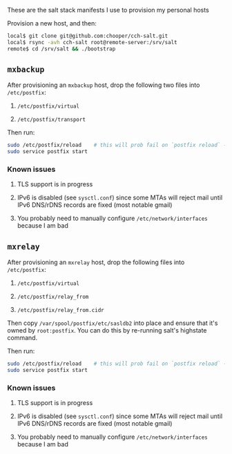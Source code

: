 These are the salt stack manifests I use to provision my personal hosts

Provision a new host, and then:

```bash
local$ git clone git@github.com:chooper/cch-salt.git
local$ rsync -avh cch-salt root@remote-server:/srv/salt
remote$ cd /srv/salt && ./bootstrap
```

## `mxbackup`

After provisioning an `mxbackup` host, drop the following two files into
`/etc/postfix`:

1. `/etc/postfix/virtual`

1. `/etc/postfix/transport`

Then run:

```bash
sudo /etc/postfix/reload	# this will prob fail on `postfix reload` - that's OK
sudo service postfix start
```

### Known issues

1. TLS support is in progress

1. IPv6 is disabled (see `sysctl.conf`) since some MTAs will reject mail until
   IPv6 DNS/rDNS records are fixed (most notable gmail)

1. You probably need to manually configure `/etc/network/interfaces` because I
   am bad

## `mxrelay`

After provisioning an `mxrelay` host, drop the following files into
`/etc/postfix`:

1. `/etc/postfix/virtual`

1. `/etc/postfix/relay_from`

1. `/etc/postfix/relay_from.cidr`

Then copy `/var/spool/postfix/etc/sasldb2` into place and ensure that it's
owned by `root:postfix`. You can do this by re-running salt's highstate
command.

Then run:

```bash
sudo /etc/postfix/reload	# this will prob fail on `postfix reload` - that's OK
sudo service postfix start
```

### Known issues

1. TLS support is in progress

1. IPv6 is disabled (see `sysctl.conf`) since some MTAs will reject mail until
   IPv6 DNS/rDNS records are fixed (most notable gmail)

1. You probably need to manually configure `/etc/network/interfaces` because I
   am bad
